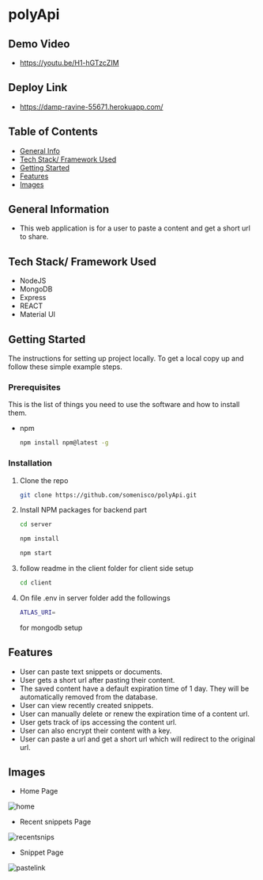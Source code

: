 # polyApi

## Demo Video

- https://youtu.be/H1-hGTzcZIM

## Deploy Link

- https://damp-ravine-55671.herokuapp.com/

## Table of Contents

- [General Info](#general-information)
- [Tech Stack/ Framework Used](#tech-stack/-framework-used)
- [Getting Started](#Getting-Started)
- [Features](#features)
- [Images](#images)

## General Information

- This web application is for a user to paste a content and get a short url to share.

## Tech Stack/ Framework Used

- NodeJS
- MongoDB
- Express
- REACT
- Material UI

## Getting Started

The instructions for setting up project locally.
To get a local copy up and follow these simple example steps.

### Prerequisites

This is the list of things you need to use the software and how to install them.

- npm
  ```sh
  npm install npm@latest -g
  ```

### Installation

1. Clone the repo
   ```sh
   git clone https://github.com/somenisco/polyApi.git
   ```
2. Install NPM packages for backend part

   ```sh
   cd server
   ```

   ```sh
   npm install
   ```

   ```sh
   npm start
   ```

3. follow readme in the client folder for client side setup

   ```sh
   cd client
   ```

4. On file .env in server folder add the followings
   ```sh
   ATLAS_URI=
   ```
   for mongodb setup

## Features

- User can paste text snippets or documents.
- User gets a short url after pasting their content.
- The saved content have a default expiration time of 1 day. They will be automatically removed from the database.
- User can view recently created snippets.
- User can manually delete or renew the expiration time of a content url.
- User gets track of ips accessing the content url.
- User can also encrypt their content with a key.
- User can paste a url and get a short url which will redirect to the original url.

## Images

- Home Page

![home](https://user-images.githubusercontent.com/79037839/154550834-0d55090d-1475-4412-86a6-d6bb7a6829c9.png)

- Recent snippets Page

![recentsnips](https://user-images.githubusercontent.com/79037839/154551254-c71ab2af-7e61-4049-a866-8627eb568aab.png)

- Snippet Page

![pastelink](https://user-images.githubusercontent.com/79037839/154551135-91ecbdc3-b85b-449f-8459-a8a3937d4d2b.png)
